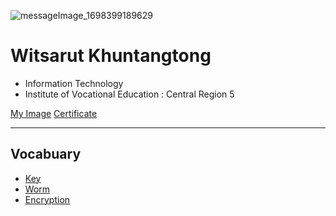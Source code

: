 ![messageImage_1698399189629](https://github.com/Witsarut42/witsarut42.github.io/assets/135482692/4f10e79b-8fde-4000-844d-866f22719d17)

# Witsarut Khuntangtong
+ Information Technology
+ Institute of Vocational Education : Central Region 5

[My Image](HelloWorld)
[Certificate](Certificate)

- - -
## Vocabuary
+ [Key](Key)
+ [Worm](Worm)
+ [Encryption](Encryption)
